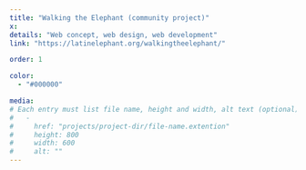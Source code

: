 ```yaml
---
title: "Walking the Elephant (community project)"
x:
details: "Web concept, web design, web development"
link: "https://latinelephant.org/walkingtheelephant/"

order: 1

color: 
  - "#000000"

media: 
# Each entry must list file name, height and width, alt text (optional)
#   -
#     href: "projects/project-dir/file-name.extention"
#     height: 800
#     width: 600
#     alt: ""
---
```

